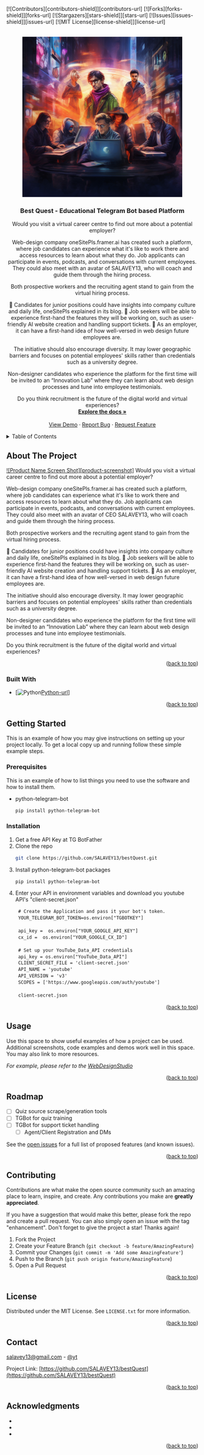 <!-- Improved compatibility of back to top link: See: https://github.com/othneildrew/Best-README-Template/pull/73 -->
<a name="readme-top"></a>
<!--
*** Thanks for checking out the Best-README-Template. If you have a suggestion
*** that would make this better, please fork the repo and create a pull request
*** or simply open an issue with the tag "enhancement".
*** Don't forget to give the project a star!
*** Thanks again! Now go create something AMAZING! :D
-->



<!-- PROJECT SHIELDS -->
<!--
*** I'm using markdown "reference style" links for readability.
*** Reference links are enclosed in brackets [ ] instead of parentheses ( ).
*** See the bottom of this document for the declaration of the reference variables
*** for contributors-url, forks-url, etc. This is an optional, concise syntax you may use.[![LinkedIn][linkedin-shield]][linkedin-url]
*** https://www.markdownguide.org/basic-syntax/#reference-style-links
-->
[![Contributors][contributors-shield]][contributors-url]
[![Forks][forks-shield]][forks-url]
[![Stargazers][stars-shield]][stars-url]
[![Issues][issues-shield]][issues-url]
[![MIT License][license-shield]][license-url]




<!-- PROJECT LOGO -->
<br />
<div align="center">
  <a href="https://github.com/SALAVEY13/bestQuest/blob/main/icon.png?raw=true">
    <img src="https://github.com/SALAVEY13/bestQuest/blob/main/icon.png?raw=true" alt="Logo" width="420" height="420">
  </a>

<h3 align="center">Best Quest - Educational Telegram Bot based Platform</h3>

  <p align="center">
    Would you visit a virtual career centre to find out more about a potential employer?

Web-design company oneSitePls.framer.ai has created such a platform, where job candidates can experience what it's like to work there and access resources to learn about what they do. Job applicants can participate in events, podcasts, and conversations with current employees. They could also meet with an avatar of SALAVEY13, who will coach and guide them through the hiring process.

Both prospective workers and the recruiting agent stand to gain from the virtual hiring process.

📌 Candidates for junior positions could have insights into company culture and daily life, oneSitePls explained in its blog.
📌 Job seekers will be able to experience first-hand the features they will be working on, such as user-friendly AI website creation and handling support tickets.
📌 As an employer, it can have a first-hand idea of how well-versed in web design future employees are.

The initiative should also encourage diversity. It may lower geographic barriers and focuses on potential employees' skills rather than credentials such as a university degree.

Non-designer candidates who experience the platform for the first time will be invited to an “Innovation Lab” where they can learn about web design processes and tune into employee testimonials.

Do you think recruitment is the future of the digital world and virtual experiences?
    <br />
    <a href="https://github.com/SALAVEY13/bestQuest"><strong>Explore the docs »</strong></a>
    <br />
    <br />
    <a href="https://github.com/SALAVEY13/bestQuest">View Demo</a>
    ·
    <a href="https://github.com/SALAVEY13/bestQuest/issues">Report Bug</a>
    ·
    <a href="https://github.com/SALAVEY13/bestQuest/issues">Request Feature</a>
  </p>
</div>



<!-- TABLE OF CONTENTS -->
<details>
  <summary>Table of Contents</summary>
  <ol>
    <li>
      <a href="#about-the-project">About The Project</a>
      <ul>
        <li><a href="#built-with">Built With</a></li>
      </ul>
    </li>
    <li>
      <a href="#getting-started">Getting Started</a>
      <ul>
        <li><a href="#prerequisites">Prerequisites</a></li>
        <li><a href="#installation">Installation</a></li>
      </ul>
    </li>
    <li><a href="#usage">Usage</a></li>
    <li><a href="#roadmap">Roadmap</a></li>
    <li><a href="#contributing">Contributing</a></li>
    <li><a href="#license">License</a></li>
    <li><a href="#contact">Contact</a></li>
    <li><a href="#acknowledgments">Acknowledgments</a></li>
  </ol>
</details>



<!-- ABOUT THE PROJECT Here's a blank template to get started: To avoid retyping too much info. Do a search and replace with your text editor for the following: `github_username`, `repo_name`, `twitter_handle`, `linkedin_username`, `email_client`, `email`, `project_title`, `project_description`-->
## About The Project

[![Product Name Screen Shot][product-screenshot]](https://onesitepls.framer.ai)
Would you visit a virtual career centre to find out more about a potential employer?

Web-design company oneSitePls.framer.ai has created such a platform, where job candidates can experience what it's like to work there and access resources to learn about what they do. Job applicants can participate in events, podcasts, and conversations with current employees. They could also meet with an avatar of CEO SALAVEY13, who will coach and guide them through the hiring process.

Both prospective workers and the recruiting agent stand to gain from the virtual hiring process.

📌 Candidates for junior positions could have insights into company culture and daily life, oneSitePls explained in its blog.
📌 Job seekers will be able to experience first-hand the features they will be working on, such as user-friendly AI website creation and handling support tickets.
📌 As an employer, it can have a first-hand idea of how well-versed in web design future employees are.

The initiative should also encourage diversity. It may lower geographic barriers and focuses on potential employees' skills rather than credentials such as a university degree.

Non-designer candidates who experience the platform for the first time will be invited to an “Innovation Lab” where they can learn about web design processes and tune into employee testimonials.

Do you think recruitment is the future of the digital world and virtual experiences?
<p align="right">(<a href="#readme-top">back to top</a>)</p>



### Built With

* [![Python][Python.com][Python-url]]

<p align="right">(<a href="#readme-top">back to top</a>)</p>



<!-- GETTING STARTED -->
## Getting Started

This is an example of how you may give instructions on setting up your project locally.
To get a local copy up and running follow these simple example steps.

### Prerequisites

This is an example of how to list things you need to use the software and how to install them.
* python-telegram-bot
  ```sh
  pip install python-telegram-bot
  ```

### Installation

1. Get a free API Key at TG BotFather
2. Clone the repo
   ```sh
   git clone https://github.com/SALAVEY13/bestQuest.git
   ```
3. Install python-telegram-bot packages
   ```sh
   pip install python-telegram-bot
   ```
4. Enter your API in environment variables and download you youtube API's "client-secret.json"
   ```txt
    # Create the Application and pass it your bot's token.
    YOUR_TELEGRAM_BOT_TOKEN=os.environ["TGBOTKEY"]
      
    api_key =  os.environ["YOUR_GOOGLE_API_KEY"]
    cx_id =  os.environ["YOUR_GOOGLE_CX_ID"]

    # Set up your YouTube_Data_API credentials
    api_key = os.environ["YouTube_Data_API"]
    CLIENT_SECRET_FILE = 'client-secret.json'
    API_NAME = 'youtube'
    API_VERSION = 'v3'
    SCOPES = ['https://www.googleapis.com/auth/youtube']

    client-secret.json
   ```

<p align="right">(<a href="#readme-top">back to top</a>)</p>



<!-- USAGE EXAMPLES -->
## Usage

Use this space to show useful examples of how a project can be used. Additional screenshots, code examples and demos work well in this space. You may also link to more resources.

_For example, please refer to the [WebDesignStudio](https://oneSitePls.framer.ai)_

<p align="right">(<a href="#readme-top">back to top</a>)</p>



<!-- ROADMAP -->
## Roadmap

- [ ] Quiz source scrape/generation tools
- [ ] TGBot for quiz training
- [ ] TGBot for support ticket handling
    - [ ] Agent/Client Registration and DMs

See the [open issues](https://github.com/SALAVEY13/bestQuest/issues) for a full list of proposed features (and known issues).

<p align="right">(<a href="#readme-top">back to top</a>)</p>



<!-- CONTRIBUTING -->
## Contributing

Contributions are what make the open source community such an amazing place to learn, inspire, and create. Any contributions you make are **greatly appreciated**.

If you have a suggestion that would make this better, please fork the repo and create a pull request. You can also simply open an issue with the tag "enhancement".
Don't forget to give the project a star! Thanks again!

1. Fork the Project
2. Create your Feature Branch (`git checkout -b feature/AmazingFeature`)
3. Commit your Changes (`git commit -m 'Add some AmazingFeature'`)
4. Push to the Branch (`git push origin feature/AmazingFeature`)
5. Open a Pull Request

<p align="right">(<a href="#readme-top">back to top</a>)</p>



<!-- LICENSE -->
## License

Distributed under the MIT License. See `LICENSE.txt` for more information.

<p align="right">(<a href="#readme-top">back to top</a>)</p>



<!-- CONTACT -->
## Contact

salavey13@gmail.com - [@yt](https://youtube.com/SALAVEY13)

Project Link: [https://github.com/SALAVEY13/bestQuest](https://github.com/SALAVEY13/bestQuest)

<p align="right">(<a href="#readme-top">back to top</a>)</p>



<!-- ACKNOWLEDGMENTS -->
## Acknowledgments

* []()
* []()
* []()

<p align="right">(<a href="#readme-top">back to top</a>)</p>



<!-- MARKDOWN LINKS & IMAGES -->
<!-- https://www.markdownguide.org/basic-syntax/#reference-style-links -->
[Python.com]: https://python.com
[Python]: https://img.shields.io/badge/Python-blue
[Python-url]: https://python.com